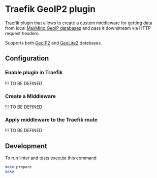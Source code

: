 # Traefik GeoIP2 plugin

[Traefik](https://doc.traefik.io/traefik/) plugin 
that allows to create a custom middleware 
for getting data from local 
[MaxMind GeoIP databases](https://www.maxmind.com/en/geoip2-services-and-databases) 
and pass it downstream via HTTP request headers.

Supports both 
[GeoIP2](https://www.maxmind.com/en/geoip2-databases) 
and 
[GeoLite2](https://dev.maxmind.com/geoip/geolite2-free-geolocation-data) databases.

## Configuration

### Enable plugin in Traefik

!!! TO BE DEFINED

### Create a Middleware

!!! TO BE DEFINED

### Apply middleware to the Traefik route

!!! TO BE DEFINED

## Development

To run linter and tests execute this command

```sh
make prepare
make
```